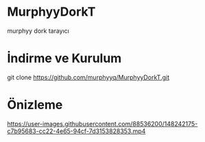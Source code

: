 # MurphyyDorkT
murphyy dork tarayıcı 
# İndirme ve Kurulum
git clone https://github.com/murphyyq/MurphyyDorkT.git 
# Önizleme



https://user-images.githubusercontent.com/88536200/148242175-c7b95683-cc22-4e65-94cf-7d3153828353.mp4


